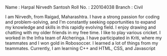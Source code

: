 Name : Harpal Nirvedh Santosh
Roll No. : 220104038
Branch : Civil

I am Nirvedh, from Raigad, Maharashtra.
I have a strong passion for coding and problem-solving, 
and I'm constantly seeking opportunities to expand my knowledge and 
skills in this rapidly evolving field.
I enjoy drawing and chatting with my older friends in my free time.
I like to play various cricket.
I worked in the Infra team of Alcheringa.
I have participated in Kriti, where my teammates and I won gold in Robosoccer.
I learned a lot of things from my teammates.
Currently, I am learning C++ and HTML, CSS, and Javascript
